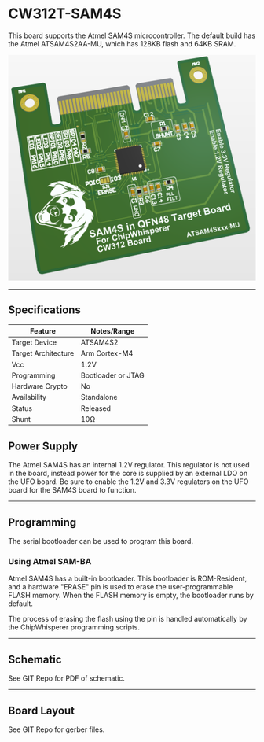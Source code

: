 # CW312T-SAM4S

This board supports the Atmel SAM4S microcontroller. The default build
has the Atmel ATSAM4S2AA-MU, which has 128KB flash and 64KB SRAM.

![](Images/SAM4S_Render_02.png)

---

## Specifications

| Feature | Notes/Range |
|---------|----------|
| Target Device | ATSAM4S2 |
| Target Architecture | Arm Cortex-M4 |
| Vcc | 1.2V |
| Programming | Bootloader or JTAG |
| Hardware Crypto | No |
| Availability | Standalone |
| Status | Released |
| Shunt | 10Ω |


## Power Supply

The Atmel SAM4S has an internal 1.2V regulator. This regulator is not
used in the board, instead power for the core is supplied by an external
LDO on the UFO board. Be sure to enable the 1.2V and 3.3V regulators on
the UFO board for the SAM4S board to function.

---


## Programming

The serial bootloader can be used to program this board. 

### **Using Atmel SAM-BA**

Atmel SAM4S has a built-in bootloader. This bootloader is ROM-Resident, and
a hardware "ERASE" pin is used to erase the user-programmable FLASH memory.
When the FLASH memory is empty, the bootloader runs by default.

The process of erasing the flash using the pin is handled automatically
by the ChipWhisperer programming scripts.

---

## Schematic

See GIT Repo for PDF of schematic.

---

## Board Layout

See GIT Repo for gerber files.
